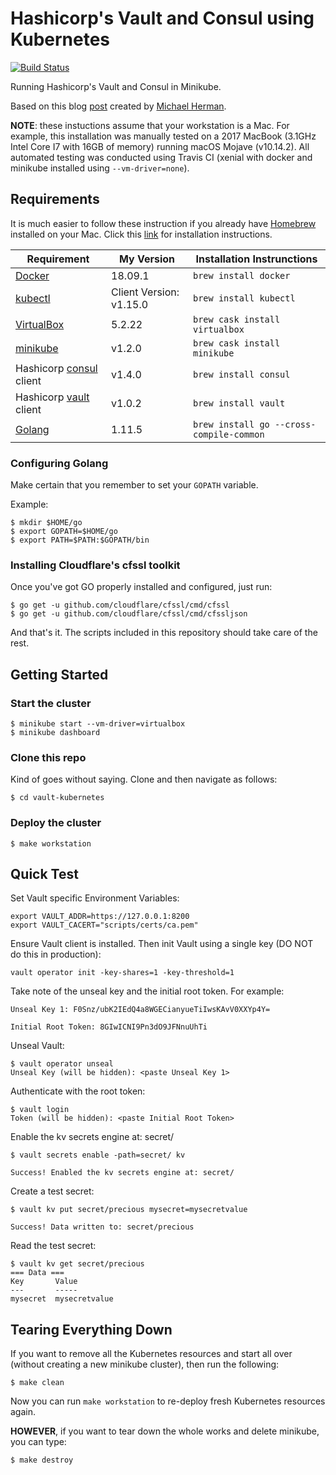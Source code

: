# Hashicorp's Vault and Consul using Kubernetes

[![Build Status](https://travis-ci.org/strongbrent/vault-minikube.svg?branch=master)](https://travis-ci.org/strongbrent/vault-minikube)

Running Hashicorp's Vault and Consul in Minikube.

Based on this blog [post](https://testdriven.io/blog/running-vault-and-consul-on-kubernetes/) created by [Michael Herman](https://github.com/mjhea0).

**NOTE**: these instuctions assume that your workstation is a Mac. For example, this installation was manually tested on a 2017 MacBook (3.1GHz Intel Core I7 with 16GB of memory) running macOS Mojave (v10.14.2). All automated testing was conducted using Travis CI (xenial with docker and minikube installed using `--vm-driver=none`).

## Requirements
It is much easier to follow these instruction if you already have [Homebrew](https://brew.sh/) installed on your Mac. Click this [link](https://brew.sh/) for installation instructions.

| Requirement | My Version | Installation Instrunctions |
| ----------- | ------- | -------------------------- |
| [Docker](https://docs.docker.com/docker-for-mac/install/) | 18.09.1 | `brew install docker` |
| [kubectl](https://kubernetes.io/docs/tasks/tools/install-kubectl/) | Client Version: v1.15.0 | `brew install kubectl` |
| [VirtualBox](https://www.virtualbox.org/wiki/Downloads) | 5.2.22 | `brew cask install virtualbox` | 
| [minikube](https://kubernetes.io/docs/tasks/tools/install-minikube/) | v1.2.0 | `brew cask install minikube` |
| Hashicorp [consul](https://www.consul.io/) client | v1.4.0 | `brew install consul` |
| Hashicorp [vault](https://www.vaultproject.io/) client| v1.0.2 | `brew install vault` |
| [Golang](https://golang.org/doc/install) | 1.11.5 | `brew install go --cross-compile-common` |

### Configuring Golang

Make certain that you remember to set your `GOPATH` variable.  

Example:
```
$ mkdir $HOME/go
$ export GOPATH=$HOME/go
$ export PATH=$PATH:$GOPATH/bin
```

### Installing Cloudflare's cfssl toolkit
Once you've got GO properly installed and configured, just run:
```
$ go get -u github.com/cloudflare/cfssl/cmd/cfssl
$ go get -u github.com/cloudflare/cfssl/cmd/cfssljson
```
And that's it. The scripts included in this repository should take care of the rest.

## Getting Started

### Start the cluster
```
$ minikube start --vm-driver=virtualbox
$ minikube dashboard
```

### Clone this repo
Kind of goes without saying. Clone and then navigate as follows:
```
$ cd vault-kubernetes
```

### Deploy the cluster
```
$ make workstation
```

## Quick Test
Set Vault specific Environment Variables:
```
export VAULT_ADDR=https://127.0.0.1:8200
export VAULT_CACERT="scripts/certs/ca.pem"
```

Ensure Vault client is installed. Then init Vault using a single key (DO NOT do this in production):
```
vault operator init -key-shares=1 -key-threshold=1
```

Take note of the unseal key and the initial root token. For example:
```
Unseal Key 1: F0Snz/ubK2IEdQ4a8WGECianyueTiIwsKAvV0XXYp4Y=

Initial Root Token: 8GIwICNI9Pn3dO9JFNnuUhTi
```

Unseal Vault:
```
$ vault operator unseal
Unseal Key (will be hidden): <paste Unseal Key 1>
```

Authenticate with the root token:
```
$ vault login
Token (will be hidden): <paste Initial Root Token>
```

Enable the kv secrets engine at: secret/
```
$ vault secrets enable -path=secret/ kv

Success! Enabled the kv secrets engine at: secret/
```

Create a test secret:
```
$ vault kv put secret/precious mysecret=mysecretvalue

Success! Data written to: secret/precious
```

Read the test secret:
```
$ vault kv get secret/precious
=== Data ===
Key       Value
---       -----
mysecret  mysecretvalue
```

## Tearing Everything Down

If you want to remove all the Kubernetes resources and start all over (without creating a new minikube cluster), then run the following:
```
$ make clean
```

Now you can run `make workstation` to re-deploy fresh Kubernetes resources again.

**HOWEVER**, if you want to tear down the whole works and delete minikube, you can type:
```
$ make destroy
```

